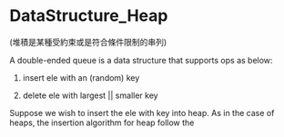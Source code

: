 # DataStructure_Heap
(堆積是某種受約束或是符合條件限制的串列)

A double-ended queue is a data structure that supports ops as below:

1) insert ele with an (random) key

2) delete ele with largest || smaller key

Suppose we wish to insert the ele with key into heap. As in the case of heaps, the insertion algorithm for heap follow the  


